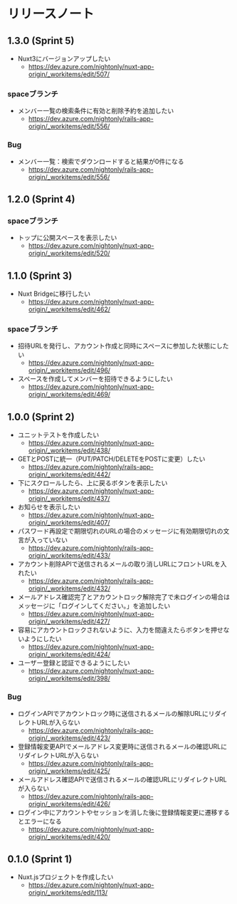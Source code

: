 # リリースノート

## 1.3.0 (Sprint 5)

- Nuxt3にバージョンアップしたい
  - https://dev.azure.com/nightonly/nuxt-app-origin/_workitems/edit/507/

### spaceブランチ

- メンバー一覧の検索条件に有効と削除予約を追加したい
  - https://dev.azure.com/nightonly/rails-app-origin/_workitems/edit/556/

### Bug

- メンバー一覧：検索でダウンロードすると結果が0件になる
  - https://dev.azure.com/nightonly/rails-app-origin/_workitems/edit/556/

## 1.2.0 (Sprint 4)

### spaceブランチ

- トップに公開スペースを表示したい
  - https://dev.azure.com/nightonly/nuxt-app-origin/_workitems/edit/520/

## 1.1.0 (Sprint 3)

- Nuxt Bridgeに移行したい
  - https://dev.azure.com/nightonly/nuxt-app-origin/_workitems/edit/462/

### spaceブランチ

- 招待URLを発行し、アカウント作成と同時にスペースに参加した状態にしたい
  - https://dev.azure.com/nightonly/nuxt-app-origin/_workitems/edit/496/
- スペースを作成してメンバーを招待できるようにしたい
  - https://dev.azure.com/nightonly/nuxt-app-origin/_workitems/edit/469/

## 1.0.0 (Sprint 2)

- ユニットテストを作成したい
  - https://dev.azure.com/nightonly/nuxt-app-origin/_workitems/edit/438/
- GETとPOSTに統一（PUT/PATCH/DELETEをPOSTに変更）したい
  - https://dev.azure.com/nightonly/rails-app-origin/_workitems/edit/442/
- 下にスクロールしたら、上に戻るボタンを表示したい
  - https://dev.azure.com/nightonly/nuxt-app-origin/_workitems/edit/437/
- お知らせを表示したい
  - https://dev.azure.com/nightonly/nuxt-app-origin/_workitems/edit/407/
- パスワード再設定で期限切れのURLの場合のメッセージに有効期限切れの文言が入っていない
  - https://dev.azure.com/nightonly/rails-app-origin/_workitems/edit/433/
- アカウント削除APIで送信されるメールの取り消しURLにフロントURLを入れたい
  - https://dev.azure.com/nightonly/rails-app-origin/_workitems/edit/432/
- メールアドレス確認完了とアカウントロック解除完了で未ログインの場合はメッセージに「ログインしてください。」を追加したい
  - https://dev.azure.com/nightonly/nuxt-app-origin/_workitems/edit/427/
- 容易にアカウントロックされないように、入力を間違えたらボタンを押せないようにしたい
  - https://dev.azure.com/nightonly/nuxt-app-origin/_workitems/edit/424/
- ユーザー登録と認証できるようにしたい
  - https://dev.azure.com/nightonly/nuxt-app-origin/_workitems/edit/398/

### Bug

- ログインAPIでアカウントロック時に送信されるメールの解除URLにリダイレクトURLが入らない
  - https://dev.azure.com/nightonly/rails-app-origin/_workitems/edit/423/
- 登録情報変更APIでメールアドレス変更時に送信されるメールの確認URLにリダイレクトURLが入らない
  - https://dev.azure.com/nightonly/rails-app-origin/_workitems/edit/425/
- メールアドレス確認APIで送信されるメールの確認URLにリダイレクトURLが入らない
  - https://dev.azure.com/nightonly/rails-app-origin/_workitems/edit/426/
- ログイン中にアカウントやセッションを消した後に登録情報変更に遷移するとエラーになる
  - https://dev.azure.com/nightonly/nuxt-app-origin/_workitems/edit/420/

## 0.1.0 (Sprint 1)

- Nuxt.jsプロジェクトを作成したい
  - https://dev.azure.com/nightonly/nuxt-app-origin/_workitems/edit/113/
